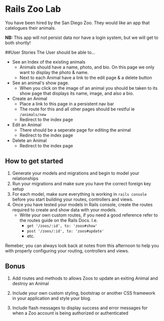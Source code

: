 # Rails Zoo Lab

You have been hired by the San Diego Zoo. They would like an app that catelogues their animals.


**NB:** This app will not persist data nor have a login system, but we will get to both shortly!

##User Stories
The User should be able to...

* See an Index of the existing animals
	* Animals should have a name, photo, and bio. On this page we only want to display the photo & name.
	* Next to each Animal have a link to the edit page & a delete button
* See an animal's show page.
	* When you click on the image of an animal you should be taken to its show page that displays its name, image, and also a bio.
* Create an Animal
	* Place a link to this page in a persistent nav bar
	* The route for this and all other pages should be restful ie `/animals/new`
	* Redirect to the index page
* Edit an Animal
	* There should be a seperate page for editing the animal
	* Redirect to the index page
* Delete an Animal
  * Redirect to the index page


## How to get started

1. Generate your models and migrations and begin to model your relationships
2. Run your migrations and make sure you have the correct foreign key setup
3. For each model, make sure everything is working in `rails console` before you start building your routes, controllers and views.
4. Once you have tested your models in Rails console, create the routes required to create and show data with your models.
	* Write your own custom routes, if you need a good reference refer to the routes guide on the Rails Docs. I.e.
		* `get '/zoos/:id', to: 'zoos#show'`
		* `post '/zoos/:id', to: 'zoos#update'`
		* etc.

Remeber, you can always look back at notes from this afternoon to help you with properly configuring your routing, controllers and views.



## Bonus

1. Add routes and methods to allows Zoos to update an exiting Animal and destroy an Animal

2. Include your own custom styling, bootstrap or another CSS framework in your application and style your blog.

3. Include flash messages to display success and error messages for when a Zoo account is being authorized or authenticated




